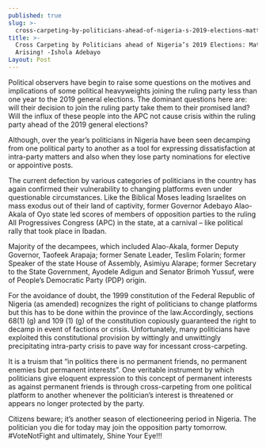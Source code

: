 ```yaml
---
published: true
slug: >-
  cross-carpeting-by-politicians-ahead-of-nigeria-s-2019-elections-matters-arising-ishola-adebayo
title: >-
  Cross Carpeting by Politicians ahead of Nigeria’s 2019 Elections: Matters
  Arising! -Ishola Adebayo
Layout: Post
---
```

Political observers have begin to raise some questions on the motives and implications of some political heavyweights joining the ruling party less than one year to the 2019 general elections. The dominant questions here are: will their decision to join the ruling party take them to their promised land?  Will the influx of these people into the APC not cause crisis within the ruling party ahead of the 2019 general elections? 

Although, over the year’s politicians in Nigeria have been seen decamping from one political party to another as a tool for expressing dissatisfaction at intra-party matters and also when they lose party nominations for elective or appointive posts.

The current defection by various categories of politicians in the country has again confirmed their vulnerability to changing platforms even under questionable circumstances. Like the Biblical Moses leading Israelites on mass exodus out of their land of captivity, former Governor Adebayo Alao-Akala of Oyo state led scores of members of opposition parties to the ruling All Progressives Congress (APC) in the state, at a carnival – like political rally that took place in Ibadan.

Majority of the decampees,  which included Alao-Akala,  former Deputy Governor, Taofeek Arapaja; former Senate Leader, Teslim Folarin; former Speaker of the state House of Assembly, Asimiyu Alarape; former Secretary to the State Government, Ayodele Adigun and Senator Brimoh Yussuf, were of People’s Democratic Party (PDP) origin.

For the avoidance of doubt, the 1999 constitution of the Federal Republic of Nigeria (as amended) recognizes the right of politicians to change platforms but this has to be done within the province of the law.Accordingly, sections 68(1) (g) and 109 (1) (g) of the constitution copiously guaranteed the right to decamp in event of factions or crisis. Unfortunately, many politicians have exploited this constitutional provision by wittingly and unwittingly precipitating intra-party crisis to pave way for incessant cross-carpeting.

It is a truism that “in politics there is no permanent friends, no permanent enemies but permanent interests”. One veritable instrument by which politicians give eloquent expression to this concept of permanent interests as against permanent friends is through cross-carpeting from one political platform to another whenever the politician’s interest is threatened or appears no longer protected by the party.

Citizens beware; it’s another season of electioneering period in Nigeria. The politician you die for today may join the opposition party tomorrow. #VoteNotFight and ultimately, Shine Your Eye!!!

